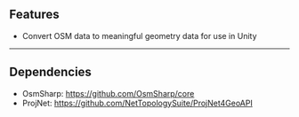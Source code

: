 ## Features
- Convert OSM data to meaningful geometry data for use in Unity

----

## Dependencies
- OsmSharp: https://github.com/OsmSharp/core
- ProjNet: https://github.com/NetTopologySuite/ProjNet4GeoAPI

